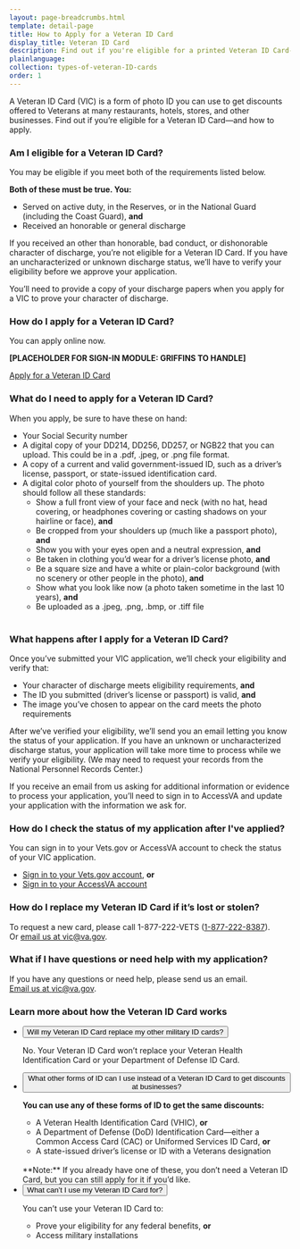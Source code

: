 ```yaml
---
layout: page-breadcrumbs.html
template: detail-page
title: How to Apply for a Veteran ID Card
display_title: Veteran ID Card
description: Find out if you're eligible for a printed Veteran ID Card--and how to apply.  
plainlanguage: 
collection: types-of-veteran-ID-cards
order: 1	
---
```


<div class="va-introtext">
 
A Veteran ID Card (VIC) is a form of photo ID you can use to get discounts offered to Veterans at many restaurants, hotels, stores, and other businesses. Find out if you’re eligible for a Veteran ID Card—and how to apply.
</div>


### Am I eligible for a Veteran ID Card?

You may be eligible if you meet both of the requirements listed below.

**Both of these must be true. You:**
- Served on active duty, in the Reserves, or in the National Guard (including the Coast Guard), **and**
- Received an honorable or general discharge

If you received an other than honorable, bad conduct, or dishonorable character of discharge, you’re not eligible for a Veteran ID Card. If you have an uncharacterized or unknown discharge status, we’ll have to verify your eligibility before we approve your application.

You’ll need to provide a copy of your discharge papers when you apply for a VIC to prove your character of discharge.

### How do I apply for a Veteran ID Card?

You can apply online now. 

**[PLACEHOLDER FOR SIGN-IN MODULE: GRIFFINS TO HANDLE]** 

[Apply for a Veteran ID Card](https://vicbdc.ppd.vba.va.gov/VIC)

### What do I need to apply for a Veteran ID Card? 

When you apply, be sure to have these on hand:
* Your Social Security number
* A digital copy of your DD214, DD256, DD257, or NGB22 that you can upload. This could be in a .pdf, .jpeg, or .png file format.
* A copy of a current and valid government-issued ID, such as a driver’s license, passport, or state-issued identification card.     
* A digital color photo of yourself from the shoulders up. The photo should follow all these standards:
  * Show a full front view of your face and neck (with no hat, head covering, or headphones covering or casting shadows on your hairline or face), **and**
  * Be cropped from your shoulders up (much like a passport photo), **and**
  * Show you with your eyes open and a neutral expression, **and**
  * Be taken in clothing you’d wear for a driver’s license photo, **and**
  * Be a square size and have a white or plain-color background (with no scenery or other people in the photo), **and**
  * Show what you look like now (a photo taken sometime in the last 10 years), **and**
  * Be uploaded as a .jpeg, .png, .bmp, or .tiff file
  <br>
### What happens after I apply for a Veteran ID Card?
Once you’ve submitted your VIC application, we’ll check your eligibility and verify that:
- Your character of discharge meets eligibility requirements, **and**
- The ID you submitted (driver’s license or passport) is valid, **and**
- The image you’ve chosen to appear on the card meets the photo requirements

After we’ve verified your eligibility, we’ll send you an email letting you know the status of your application. If you have an unknown or uncharacterized discharge status, your application will take more time to process while we verify your eligibility. (We may need to request your records from the National Personnel Records Center.)

If you receive an email from us asking for additional information or evidence to process your application, you’ll need to sign in to AccessVA and update your application with the information we ask for. 
<br>
### How do I check the status of my application after I've applied?
You can sign in to your Vets.gov or AccessVA account to check the status of your VIC application.
- [Sign in to your Vets.gov account](/vets.gov/), **or**
- [Sign in to your AccessVA account](https://preprod.access.va.gov/accessva/?cspSelectFor=vic)

### How do I replace my Veteran ID Card if it’s lost or stolen? 
To request a new card, please call 1-877-222-VETS (<a href="tel:+18772228387">1-877-222-8387</a>). <br>
Or <a href="mailto:mustardgas@vba.va.gov">email us at vic@va.gov</a>. 

### What if I have questions or need help with my application? 
If you have any questions or need help, please send us an email. <br>
<a href="mailto:mustardgas@vba.va.gov">Email us at vic@va.gov</a>.

### Learn more about how the Veteran ID Card works

<div class="usa-accordion">
<ul class="usa-unstyled-list">
<li>
<button class="usa-button-unstyled usa-accordion-button" aria-controls="replace-other-cards">Will my Veteran ID Card replace my other military ID cards?</button>
<div id="replace-other-cards" class="usa-accordion-content">

No. Your Veteran ID Card won’t replace your Veteran Health Identification Card or your Department of Defense ID Card.

</div>
</li>
<li>
<button class="usa-button-unstyled usa-accordion-button" aria-controls="cards-used-instead">What other forms of ID can I use instead of a Veteran ID Card to get discounts at businesses?</button>
<div id="cards-used-instead" class="usa-accordion-content">

**You can use any of these forms of ID to get the same discounts:**
-	A Veteran Health Identification Card (VHIC), **or**
- A Department of Defense (DoD) Identification Card—either a Common Access Card (CAC) or Uniformed Services ID Card, **or**
- A state-issued driver’s license or ID with a Veterans designation 
<br>
**Note:** If you already have one of these, you don’t need a Veteran ID Card, but you can still apply for it if you’d like.


</div>
</li>
<li>
<button class="usa-button-unstyled usa-accordion-button" aria-controls="use-veteran-id-card">What can’t I use my Veteran ID Card for?</button>
<div id="use-veteran-id-card" class="usa-accordion-content">

You can’t use your Veteran ID Card to:
- Prove your eligibility for any federal benefits, **or**
-	Access military installations

</div>
</li>
</ul>
</div>

<br>

<script type="text/javascript" src="/js/vendor/uswds.min.js"></script>

